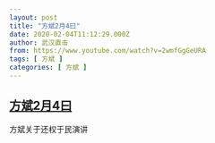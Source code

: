 ```yaml
---
layout: post
title: "方斌2月4曰"
date: 2020-02-04T11:12:29.000Z
author: 武汉直击
from: https://www.youtube.com/watch?v=2wmfGgGeURA
tags: [ 方斌 ]
categories: [ 方斌 ]
---
```

<!--1580814749000-->
[方斌2月4曰](https://www.youtube.com/watch?v=2wmfGgGeURA)
------

<div>
方斌关于还权于民演讲
</div>
